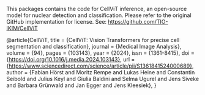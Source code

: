 This packages contains the code for CellViT inference, an open-source model for nuclear detection and classification. Please refer to the original GitHub implementation for license. See: https://github.com/TIO-IKIM/CellViT


@article{CellViT,
    title = {CellViT: Vision Transformers for precise cell segmentation and classification},
    journal = {Medical Image Analysis},
    volume = {94},
    pages = {103143},
    year = {2024},
    issn = {1361-8415},
    doi = {https://doi.org/10.1016/j.media.2024.103143},
    url = {https://www.sciencedirect.com/science/article/pii/S1361841524000689},
    author = {Fabian Hörst and Moritz Rempe and Lukas Heine and Constantin Seibold and Julius Keyl and Giulia Baldini and Selma Ugurel and Jens Siveke and Barbara Grünwald and Jan Egger and Jens Kleesiek},
}